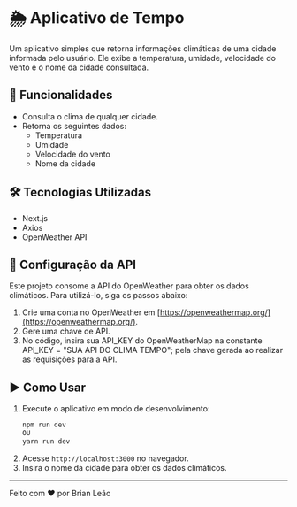 # 🌦 Aplicativo de Tempo

Um aplicativo simples que retorna informações climáticas de uma cidade informada pelo usuário. Ele exibe a temperatura, umidade, velocidade do vento e o nome da cidade consultada.

## 🚀 Funcionalidades

* Consulta o clima de qualquer cidade.
* Retorna os seguintes dados:
  * Temperatura
  * Umidade
  * Velocidade do vento
  * Nome da cidade

## 🛠 Tecnologias Utilizadas

* Next.js
* Axios
* OpenWeather API

## 🔑 Configuração da API

Este projeto consome a API do OpenWeather para obter os dados climáticos. Para utilizá-lo, siga os passos abaixo:

1. Crie uma conta no OpenWeather em [https://openweathermap.org/](https://openweathermap.org/).
2. Gere uma chave de API.
3. No código, insira sua API_KEY do OpenWeatherMap na constante API_KEY = "SUA API DO CLIMA TEMPO"; pela chave gerada ao realizar as requisições para a API.

## ▶️ Como Usar

1. Execute o aplicativo em modo de desenvolvimento:
   ```bash
   npm run dev
   OU
   yarn run dev
   ```
2. Acesse `http://localhost:3000` no navegador.
3. Insira o nome da cidade para obter os dados climáticos.

---

Feito com ❤️ por Brian Leão

